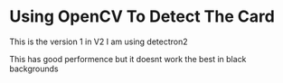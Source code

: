 # Using OpenCV To Detect The Card

This is the version 1 in V2 I am using detectron2

This has good performence but it doesnt work the best in black backgrounds

